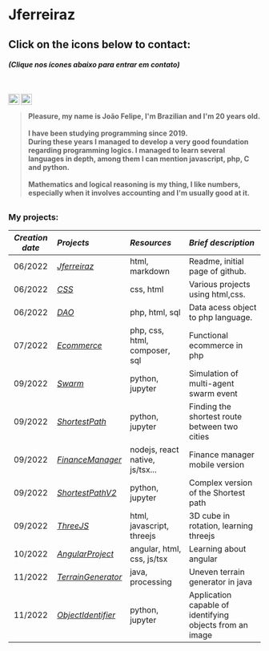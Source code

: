 <h1> Jferreiraz</h1>  
 
<h2>Click on the icons below to contact:<br>
 </h2>
 
<h4>
 
 _(Clique nos ícones abaixo para entrar em contato)_
 </h4><br>



[<img align="left" alt="jferreiraz | LinkedIn" width="22px" src="https://cdn-icons-png.flaticon.com/512/174/174857.png" />][linkedin]
[<img align="left" alt="jferreiraz | Gmail" width="22px" src="https://cdn-icons-png.flaticon.com/512/732/732200.png" />][gmail]

<br><h4>

>Pleasure, my name is João Felipe, I'm Brazilian and I'm 20 years old. <br><br>
>I have been studying programming since 2019. <br>During these years I managed to develop a very good foundation regarding programming logics. I managed to learn several languages in depth, among them I can mention javascript, php, C and python. <br><br>
>Mathematics and logical reasoning is my thing, I like numbers, especially when it involves accounting and I'm usually good at it.

</h4>

##
<div>
<h3>My projects: </h3>


*Creation date*|                             *Projects*                                           | *Resources*                   | *Brief description* 
:--------:     | :--------                                                                        | :------                       |:-----
06/2022        |<a href="https://github.com/jferreiraz/jferreiraz">_Jferreiraz_                   |html, markdown                 |Readme, initial page of github.
06/2022        |<a href="https://github.com/jferreiraz/CSS">_CSS_                                 |css, html                      |Various projects using html,css.
06/2022        |<a href="https://github.com/jferreiraz/dao">_DAO_                                 |php, html, sql                 |Data acess object to php language.
07/2022        |<a href="https://github.com/jferreiraz/ecommerce">_Ecommerce_                     |php, css, html, composer, sql  |Functional ecommerce in php
09/2022        |<a href="https://github.com/jferreiraz/Swarm">_Swarm_                             |python, jupyter                |Simulation of multi-agent swarm event
09/2022        |<a href="https://github.com/jferreiraz/ShortestPath">_ShortestPath_               |python, jupyter                |Finding the shortest route between two cities
09/2022        |<a href="https://github.com/jferreiraz/GerenciadorFinancas">_FinanceManager_      |nodejs, react native, js/tsx...|Finance manager mobile version
09/2022        |<a href="https://github.com/jferreiraz/ShortestPathV2">_ShortestPathV2_           |python, jupyter                |Complex version of the Shortest path
09/2022        |<a href="https://github.com/jferreiraz/ThreeJS">_ThreeJS_                         |html, javascript, threejs      |3D cube in rotation, learning threejs
10/2022        |<a href="https://github.com/jferreiraz/ProjetoAngular">_AngularProject_           |angular, html, css, js/tsx     |Learning about angular
11/2022        |<a href="https://github.com/jferreiraz/TerrainGenerator">_TerrainGenerator_       |java, processing               |Uneven terrain generator in java
11/2022        |<a href="https://github.com/jferreiraz/ObjectIdentifier">_ObjectIdentifier_       |python, jupyter                |Application capable of identifying objects from an image
</div>

[linkedin]: https://www.linkedin.com/in/jferreiraz/
[gmail]: mailto:joaofelipecoutof@gmail.com
